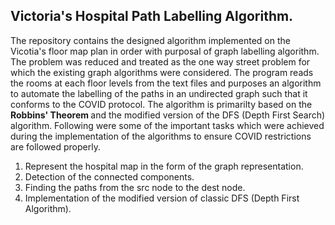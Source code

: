 ## Victoria's Hospital Path Labelling Algorithm. 
The repository contains the designed algorithm implemented on the Vicotia's floor map plan in order with purposal of graph labelling algorithm. The problem was reduced and treated as the one way street problem for which the existing graph algorithms were considered. The program reads the rooms at each floor levels from the text files and purposes an algorithm to automate the labelling of the paths in an undirected graph such that it conforms to the COVID protocol. The algorithm is primarilty based on the <b> Robbins' Theorem </b> and the modified version of the DFS (Depth First Search) algorithm. Following were some of the important tasks which were achieved during the implementation of the algorithms to ensure COVID restrictions are followed properly. 

<ol>
  <li> Represent the hospital map in the form of the graph representation. </li>
  <li> Detection of the connected components. </li>
  <li> Finding the paths from the src node to the dest node. </li>
  <li> Implementation of the modified version of classic DFS (Depth First Algorithm). </li>
</ol>
